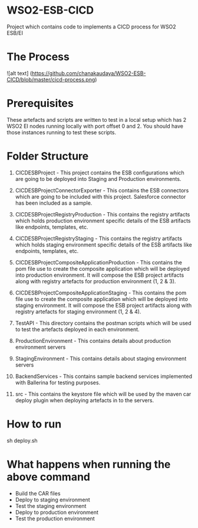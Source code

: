 # WSO2-ESB-CICD
Project which contains code to implements a CICD process for WSO2 ESB/EI

# The Process
![alt text] (https://github.com/chanakaudaya/WSO2-ESB-CICD/blob/master/cicd-process.png)

# Prerequisites
These artefacts and scripts are written to test in a local setup which has 2 WSO2 EI nodes running locally with port offset 0 and 2. You should have those instances running to test these scripts.

# Folder Structure
1) CICDESBProject - This project contains the ESB configurations which are going to be deployed into Staging and Production environments.

2) CICDESBProjectConnectorExporter - This contains the ESB connectors which are going to be included with this project. Salesforce connector has been included as a sample.

3) CICDESBProjectRegistryProduction - This contains the registry artifacts which holds production environment specific details of the ESB artifacts like endpoints, templates, etc.

4) CICDESBProjectRegistryStaging - This contains the registry artifacts which holds staging environment specific details of the ESB artifacts like endpoints, templates, etc.

5) CICDESBProjectCompositeApplicationProduction - This contains the pom file use to create the composite application which will be deployed into production environment. It will compose the ESB project artifacts along with registry artefacts for production environment (1, 2 & 3).

6) CICDESBProjectCompositeApplicationStaging - This contains the pom file use to create the composite application which will be deployed into staging environment. It will compose the ESB project artifacts along with registry artefacts for staging environment (1, 2 & 4).

7) TestAPI - This directory contains the postman scripts which will be used to test the artefacts deployed in each environment. 

8) ProductionEnvironment - This contains details about production environment servers

9) StagingEnvironment - This contains details about staging environment servers

10) BackendServices - This contains sample backend services implemented with Ballerina for testing purposes.

11) src - This contains the keystore file which will be used by the maven car deploy plugin when deploying artefacts in to the servers. 

# How to run
sh deploy.sh

# What happens when running the above command
* Build the CAR files
* Deploy to staging environment
* Test the staging environment
* Deploy to production environment
* Test the production environment

